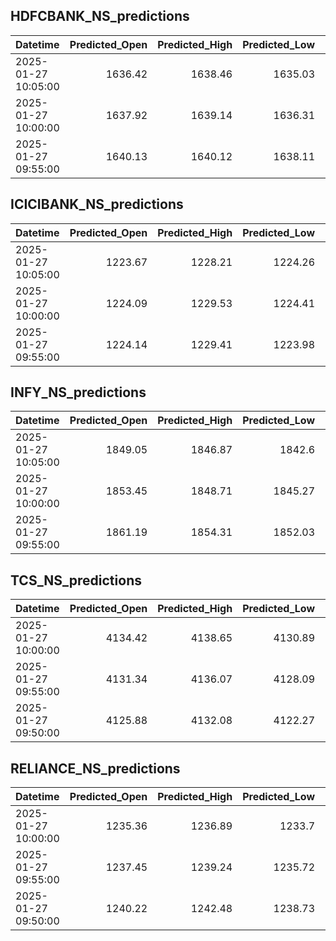 ## HDFCBANK_NS_predictions
| Datetime            |   Predicted_Open |   Predicted_High |   Predicted_Low |   Predicted_Close |   Predicted_Volume |
|:--------------------|-----------------:|-----------------:|----------------:|------------------:|-------------------:|
| 2025-01-27 10:05:00 |          1636.42 |          1638.46 |         1635.03 |           1639.26 |             103275 |
| 2025-01-27 10:00:00 |          1637.92 |          1639.14 |         1636.31 |           1640.17 |             113896 |
| 2025-01-27 09:55:00 |          1640.13 |          1640.12 |         1638.11 |           1641.5  |             131173 |

## ICICIBANK_NS_predictions
| Datetime            |   Predicted_Open |   Predicted_High |   Predicted_Low |   Predicted_Close |   Predicted_Volume |
|:--------------------|-----------------:|-----------------:|----------------:|------------------:|-------------------:|
| 2025-01-27 10:05:00 |          1223.67 |          1228.21 |         1224.26 |           1226.88 |            83944.5 |
| 2025-01-27 10:00:00 |          1224.09 |          1229.53 |         1224.41 |           1226.63 |           105259   |
| 2025-01-27 09:55:00 |          1224.14 |          1229.41 |         1223.98 |           1225.95 |           128104   |

## INFY_NS_predictions
| Datetime            |   Predicted_Open |   Predicted_High |   Predicted_Low |   Predicted_Close |   Predicted_Volume |
|:--------------------|-----------------:|-----------------:|----------------:|------------------:|-------------------:|
| 2025-01-27 10:05:00 |          1849.05 |          1846.87 |         1842.6  |           1844.13 |             107733 |
| 2025-01-27 10:00:00 |          1853.45 |          1848.71 |         1845.27 |           1847.13 |             128353 |
| 2025-01-27 09:55:00 |          1861.19 |          1854.31 |         1852.03 |           1854.39 |             141408 |

## TCS_NS_predictions
| Datetime            |   Predicted_Open |   Predicted_High |   Predicted_Low |   Predicted_Close |   Predicted_Volume |
|:--------------------|-----------------:|-----------------:|----------------:|------------------:|-------------------:|
| 2025-01-27 10:00:00 |          4134.42 |          4138.65 |         4130.89 |           4133.91 |            23558.6 |
| 2025-01-27 09:55:00 |          4131.34 |          4136.07 |         4128.09 |           4131.37 |            26057   |
| 2025-01-27 09:50:00 |          4125.88 |          4132.08 |         4122.27 |           4125.09 |            33285   |

## RELIANCE_NS_predictions
| Datetime            |   Predicted_Open |   Predicted_High |   Predicted_Low |   Predicted_Close |   Predicted_Volume |
|:--------------------|-----------------:|-----------------:|----------------:|------------------:|-------------------:|
| 2025-01-27 10:00:00 |          1235.36 |          1236.89 |         1233.7  |           1235.71 |             192453 |
| 2025-01-27 09:55:00 |          1237.45 |          1239.24 |         1235.72 |           1238.02 |             202841 |
| 2025-01-27 09:50:00 |          1240.22 |          1242.48 |         1238.73 |           1241.23 |             209852 |

